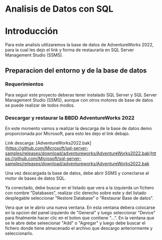 # Analisis de Datos con SQL

# Introducción

Para este analisís utilizaremos la base de datos de AdventureWorks 2022, para la cual les dejo el link y forma de restaurarla en SQL Server Management Studio (SSMS).

## Preparacion del entorno y de la base de datos 

### Requerimientos

Para seguir este proyecto deberas tener instalado SQL Server y SQL Server Management Studio (SSMS), aunque con otros motores de base de datos se puede realizar de todos modos.

### Descargar y restaurar la BBDD AdventureWorks 2022

En este momento vamos a realizar la descarga de la base de datos demo proporcionada por Microsoft, para esto les dejo el link debajo. 

Link descarga: [AdventureWorks2022.bak] (https://github.com/Microsoft/sql-server-samples/releases/download/adventureworks/AdventureWorks2022.bak)https://github.com/Microsoft/sql-server-samples/releases/download/adventureworks/AdventureWorks2022.bak

Una vez descargada la base de datos, debe abrir SSMS y conectarse al motor de bases de datos SQL.

Ya conectado, debe buscar en el listado que vera a la izquierda un fichero con nombre "Databases", realizar clic derecho sobre este y del listado desplegable seleccionar "Restore Database" o "Restaurar Base de datos".

Vera que se le abrio una nueva ventana. En esta ventana debera colocarse en la opcion del panel izquierdo de "General" y luego seleccionar "Device" para finalmente hacer clic en el boton que contiene "...". 
En la ventana que se le abre debe seleecionar "Add" o "Agregar" y luego debe buscar el fichero donde tiene almacenado el archivo que descargo anteriormente y seleccionarlo.  
